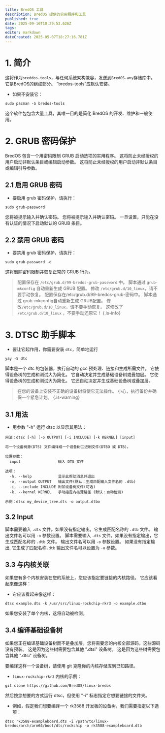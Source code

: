 ```yaml
---
title: BredOS 工具
description: BredOS 提供的实用程序和工具
published: true
date: 2025-09-16T10:29:53.626Z
tags:
editor: markdown
dateCreated: 2025-05-07T18:27:16.781Z
---
```


# 1. 简介

这将作为`breddos-tools`，与任何系统架构兼容，发送到`BredOS-any`存储库中。
它是BredOS的组成部分。 “bredos-tools”应默认安装。

- 如果不安装它：

```
sudo pacman -S bredos-tools
```

这个软件包包含大量工具，其唯一目的是简化 BredOS 的开发、维护和一般使用。

# 2. GRUB 密码保护

BredOS 包含一个用密码限制 GRUB 启动选项的实用程序。
这将防止未经授权的用户启动非默认条目或编辑启动参数。
这将防止未经授权的用户启动非默认条目或编辑引导参数。

## 2.1 启用 GRUB 密码

- 要启用 grub 密码保护，请执行：

```
sudo grub-password
```

您将被提示输入并确认密码。
您将被提示输入并确认密码。
一旦设置，只能在没有认证的情况下启动默认的 GRUB 条目。

## 2.2 禁用 GRUB 密码

- 要禁用 grub 密码保护，请执行：

```
sudo grub-password -d
```

这将删除密码限制并恢复正常的 GRUB 行为。

> 配置保存在 `/etc/grub.d/99-bredos-grub-password` 中。
> 脚本通过 `grub-mkconfig` 自动重新生成 GRUB 配置。
> 修改 `/etc/grub.d/10_linux`，请不要手动恢复。
> 配置保存在/etc/grub.d/99-bredos-grub-密码中。
> 脚本通过 grub-mkconfig自动重新生成 GRUB配置。
> 修改`/etc/grub.d/10_linux`，请不要手动恢复。
> 这修改了 `/etc/grub.d/10_linux` ，不要手动还原它！
> {.is-info}

# 3. DTSC 助手脚本

- 要让它起作用，你需要安装 `dtc`，简单地运行

```
yay -S dtc
```

脚本是一个 dtc 的包装器，执行自动的 gcc 预处理、链接和生成所需文件。
它使得设备树的生成和测试大为简化。
它自动决定并生成基础设备树或叠加层。
它使得设备树的生成和测试大为简化。
它还自动决定并生成基础设备树或叠加层。

> 在您的设备上安装不正确的设备树将使它无法操作。
> 小心，执行备份并确保一个紧急计划。
> {.is-warning}

## 3.1 用法

- 用参数 "-h" 运行 dtsc 以显示其用法：

```
用法：dtsc [-h] [-o OUTPUT] [-i INCLUDE] [-k KERNEL] [input]

将一个设备树源(DTS) 文件编译成一个设备树二进制文件(DTBO 或 DTB)。

位置参数：
  input                 输入 DTS 文件

选项：
  -h, --help            显示此帮助消息并退出
  -o, --output OUTPUT   输出文件(默认：生成匹配输入文件名的 .dtb)
  -i, --include INCLUDE 附加设备树文件(可选)
  -k, --kernel KERNEL   手动指定内核源路径 (默认：自动检测)

示例：dtsc my_device_tree.dts -o output.dtbo
```

## 3.2 Input

脚本需要输入 `.dts` 文件。如果没有指定输出，它生成匹配名称的 `.dtb` 文件。
输出文件名可以用 `-o` 参数设置。 脚本需要输入 `.dts` 文件。如果没有指定输出，它生成匹配名称的 `.dtb` 文件。
输出文件名可以用 `-o` 参数设置。 如果没有指定输出, 它生成了匹配名称`.dtb`
输出文件名可以设置为 `-o` 参数。

## 3.3 与内核关联

如果您有多个内核安装在您的系统上，您应该指定要链接的内核路径。
它应该看起来像这样：

- 它应该看起来像这样：

```
dtsc example.dts -k /usr/src/linux-rockchip-rkr3 -o example.dtbo
```

如果您安装了单个内核，这将自动被检测。

## 3.4 编译基础设备树

如果您正在编译基础设备树而不是叠加层，您将需要您的内核全部源码，这些源码没有预装。
这是因为这些树需要包含其他 ".dtsi" 设备树。
这是因为这些树需要包含其他 ".dtsi" 设备树。

要编译这样一个设备树，请使用 git 克隆你的内核存储库到已知路径。

- `linux-rockchip-rkr3` 内核的示例：

```
git clone https://github.com/BredOS/linux-bredos
```

然后按您想要的方式运行 dtsc，但使用 "-i" 标志指定它想要链接的文件夹。

- 例如，假定我们想要编译一个 rk3588 开发板的设备树，我们需要指定以下选项：

```
dtsc rk3588-exampleboard.dts -i /path/to/linux-bredos/arch/arm64/boot/dts/rockchip -o rk3588-exampleboard.dtb
```